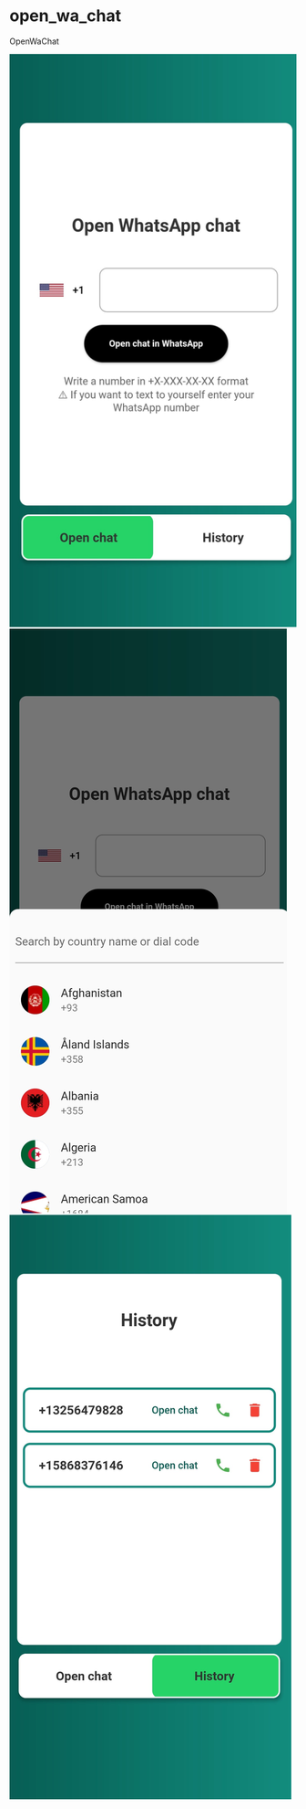 # open_wa_chat
OpenWaChat


![Alt text](/assets/1.jpg "screen1")
![Alt text](/assets/2.jpg "screen2")
![Alt text](/assets/3.jpg "screen2")
